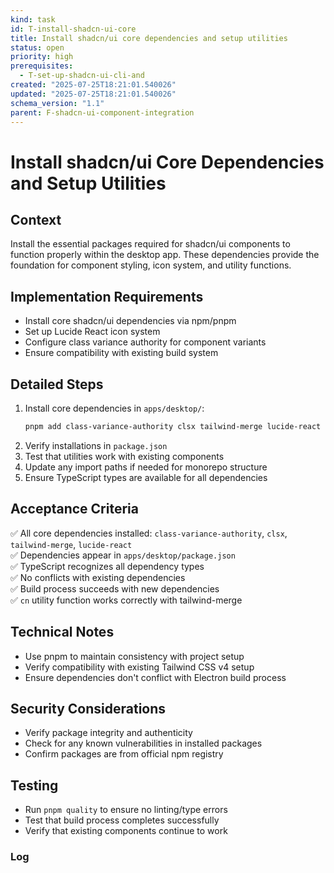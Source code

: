 ```yaml
---
kind: task
id: T-install-shadcn-ui-core
title: Install shadcn/ui core dependencies and setup utilities
status: open
priority: high
prerequisites:
  - T-set-up-shadcn-ui-cli-and
created: "2025-07-25T18:21:01.540026"
updated: "2025-07-25T18:21:01.540026"
schema_version: "1.1"
parent: F-shadcn-ui-component-integration
---
```


# Install shadcn/ui Core Dependencies and Setup Utilities

## Context

Install the essential packages required for shadcn/ui components to function properly within the desktop app. These dependencies provide the foundation for component styling, icon system, and utility functions.

## Implementation Requirements

- Install core shadcn/ui dependencies via npm/pnpm
- Set up Lucide React icon system
- Configure class variance authority for component variants
- Ensure compatibility with existing build system

## Detailed Steps

1. Install core dependencies in `apps/desktop/`:
   ```bash
   pnpm add class-variance-authority clsx tailwind-merge lucide-react
   ```
2. Verify installations in `package.json`
3. Test that utilities work with existing components
4. Update any import paths if needed for monorepo structure
5. Ensure TypeScript types are available for all dependencies

## Acceptance Criteria

✅ All core dependencies installed: `class-variance-authority`, `clsx`, `tailwind-merge`, `lucide-react`  
✅ Dependencies appear in `apps/desktop/package.json`  
✅ TypeScript recognizes all dependency types  
✅ No conflicts with existing dependencies  
✅ Build process succeeds with new dependencies  
✅ `cn` utility function works correctly with tailwind-merge

## Technical Notes

- Use pnpm to maintain consistency with project setup
- Verify compatibility with existing Tailwind CSS v4 setup
- Ensure dependencies don't conflict with Electron build process

## Security Considerations

- Verify package integrity and authenticity
- Check for any known vulnerabilities in installed packages
- Confirm packages are from official npm registry

## Testing

- Run `pnpm quality` to ensure no linting/type errors
- Test that build process completes successfully
- Verify that existing components continue to work

### Log
